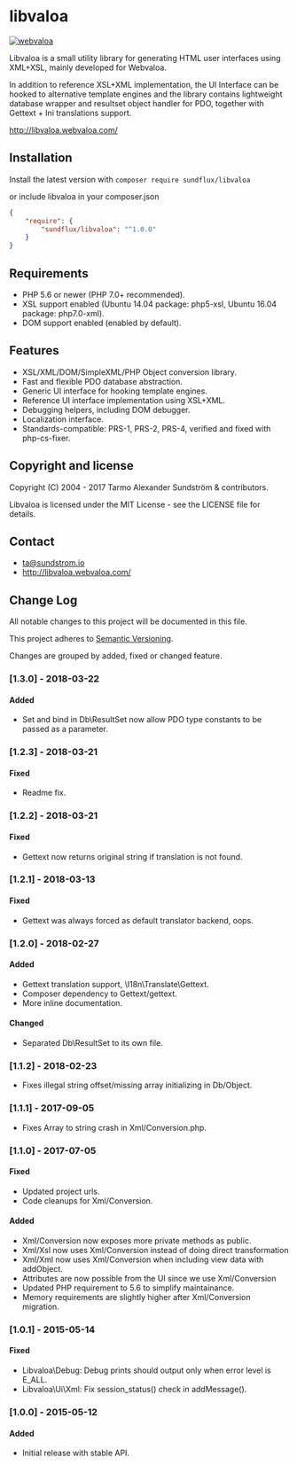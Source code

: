 libvaloa
========

[![webvaloa](https://github.com/sundflux/libvaloa/blob/master/.vendor.png)](https://github.com/sundflux/libvaloa/blob/master/.vendor.png)

Libvaloa is a small utility library for generating HTML user interfaces using XML+XSL, mainly developed for Webvaloa. 

In addition to reference XSL+XML implementation, the UI Interface can be hooked to alternative template engines and the library contains lightweight database wrapper and resultset object handler for PDO, together with Gettext + Ini translations support.

http://libvaloa.webvaloa.com/

## Installation

Install the latest version with `composer require sundflux/libvaloa`

or include libvaloa in your composer.json

```json
{
    "require": {
        "sundflux/libvaloa": "^1.0.0"
    }
}
```

## Requirements

- PHP 5.6 or newer (PHP 7.0+ recommended).
- XSL support enabled (Ubuntu 14.04 package: php5-xsl, Ubuntu 16.04 package: php7.0-xml).
- DOM support enabled (enabled by default).

## Features

- XSL/XML/DOM/SimpleXML/PHP Object conversion library.
- Fast and flexible PDO database abstraction.
- Generic UI interface for hooking template engines.
- Reference UI interface implementation using XSL+XML.
- Debugging helpers, including DOM debugger.
- Localization interface.
- Standards-compatible: PRS-1, PRS-2, PRS-4, verified and fixed with php-cs-fixer.

## Copyright and license

Copyright (C) 2004 - 2017 Tarmo Alexander Sundström & contributors.

Libvaloa is licensed under the MIT License - see the LICENSE file for details.

## Contact

- ta@sundstrom.io
- http://libvaloa.webvaloa.com/

## Change Log
All notable changes to this project will be documented in this file.

This project adheres to [Semantic Versioning](http://semver.org/).

Changes are grouped by added, fixed or changed feature.

### [1.3.0] - 2018-03-22
#### Added
- Set and bind in Db\ResultSet now allow PDO type constants to be passed as a parameter.

### [1.2.3] - 2018-03-21
#### Fixed
- Readme fix.

### [1.2.2] - 2018-03-21
#### Fixed
- Gettext now returns original string if translation is not found.

### [1.2.1] - 2018-03-13
#### Fixed
- Gettext was always forced as default translator backend, oops.

### [1.2.0] - 2018-02-27
#### Added
- Gettext translation support, \I18n\Translate\Gettext.
- Composer dependency to Gettext/gettext.
- More inline documentation.

#### Changed
- Separated Db\ResultSet to its own file.

### [1.1.2] - 2018-02-23
- Fixes illegal string offset/missing array initializing in Db/Object.

### [1.1.1] - 2017-09-05
- Fixes Array to string crash in Xml/Conversion.php.

### [1.1.0] - 2017-07-05
#### Fixed
- Updated project urls.
- Code cleanups for Xml/Conversion.

#### Added
- Xml/Conversion now exposes more private methods as public.
- Xml/Xsl now uses Xml/Conversion instead of doing direct transformation
- Xml/Xml now uses Xml/Conversion when including view data with addObject. 
- Attributes are now possible from the UI since we use Xml/Conversion
- Updated PHP requirement to 5.6 to simplify maintainance.
- Memory requirements are slightly higher after Xml/Conversion migration.

### [1.0.1] - 2015-05-14
#### Fixed
- Libvaloa\Debug: Debug prints should output only when error level is E_ALL.
- Libvaloa\Ui\Xml: Fix session_status() check in addMessage().

### [1.0.0] - 2015-05-12
#### Added
- Initial release with stable API.

